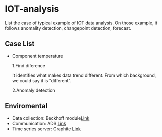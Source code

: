 # IOT-analysis
List the case of typical example of IOT data analysis. On those example, it follows anomality detection, changepoint detection, forecast.

## Case List
- Component temperature

    1.Find diference
    
  It identifies what makes data trend different. From which background, we could say it is "different". 

    2.Anomaly detection

## Enviromental
- Data collection: Beckhoff module[Link](https://www.beckhoff.com/english.asp?embedded_pc/cx2020.htm )
- Communication: ADS [Link](https://infosys.beckhoff.com/english.php?content=../content/1033/tcadscommon/html/tcadscommon_intro.htm&id=)
- Time series server: Graphite [Link](https://graphiteapp.org/)
